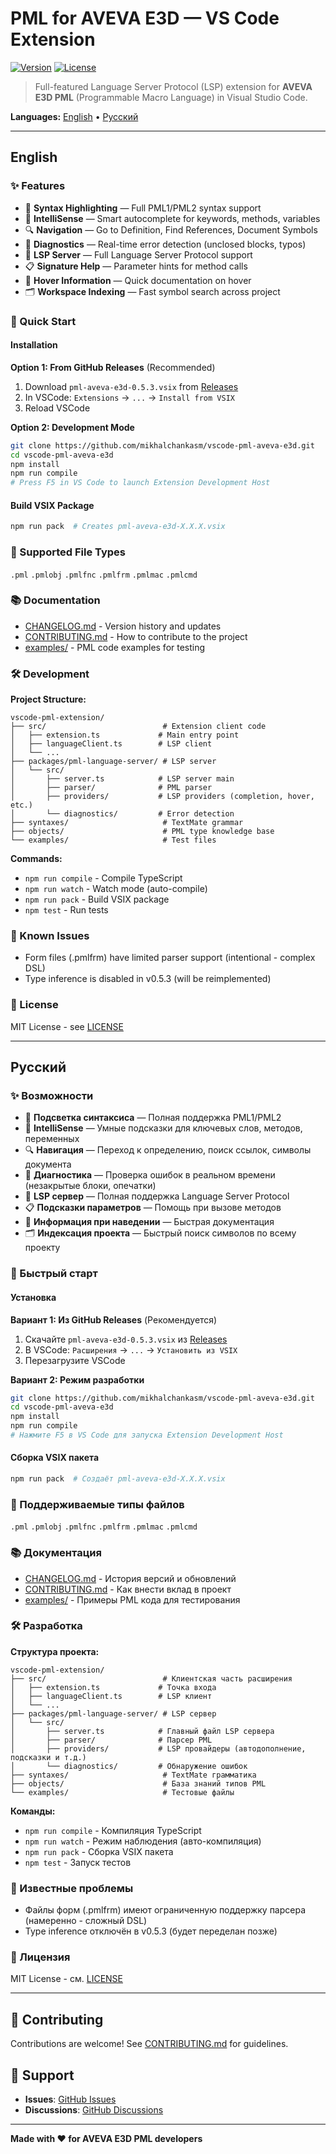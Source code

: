 # PML for AVEVA E3D — VS Code Extension

[![Version](https://img.shields.io/badge/version-0.5.3-blue.svg)](https://github.com/mikhalchankasm/vscode-pml-aveva-e3d/releases)
[![License](https://img.shields.io/badge/license-MIT-green.svg)](LICENSE)

> Full-featured Language Server Protocol (LSP) extension for **AVEVA E3D PML** (Programmable Macro Language) in Visual Studio Code.

**Languages:** [English](#english) • [Русский](#русский)

---

## English

### ✨ Features

- 🎨 **Syntax Highlighting** — Full PML1/PML2 syntax support
- 📝 **IntelliSense** — Smart autocomplete for keywords, methods, variables
- 🔍 **Navigation** — Go to Definition, Find References, Document Symbols
- 🐛 **Diagnostics** — Real-time error detection (unclosed blocks, typos)
- 🔧 **LSP Server** — Full Language Server Protocol support
- 📋 **Signature Help** — Parameter hints for method calls
- 🎯 **Hover Information** — Quick documentation on hover
- 🗂️ **Workspace Indexing** — Fast symbol search across project

### 🚀 Quick Start

#### Installation

**Option 1: From GitHub Releases** (Recommended)
1. Download `pml-aveva-e3d-0.5.3.vsix` from [Releases](https://github.com/mikhalchankasm/vscode-pml-aveva-e3d/releases)
2. In VSCode: `Extensions` → `...` → `Install from VSIX`
3. Reload VSCode

**Option 2: Development Mode**
```bash
git clone https://github.com/mikhalchankasm/vscode-pml-aveva-e3d.git
cd vscode-pml-aveva-e3d
npm install
npm run compile
# Press F5 in VS Code to launch Extension Development Host
```

#### Build VSIX Package
```bash
npm run pack  # Creates pml-aveva-e3d-X.X.X.vsix
```

### 📁 Supported File Types
`.pml` `.pmlobj` `.pmlfnc` `.pmlfrm` `.pmlmac` `.pmlcmd`

### 📚 Documentation

- [CHANGELOG.md](CHANGELOG.md) - Version history and updates
- [CONTRIBUTING.md](CONTRIBUTING.md) - How to contribute to the project
- [examples/](examples/) - PML code examples for testing

### 🛠️ Development

**Project Structure:**
```
vscode-pml-extension/
├── src/                          # Extension client code
│   ├── extension.ts             # Main entry point
│   ├── languageClient.ts        # LSP client
│   └── ...
├── packages/pml-language-server/ # LSP server
│   └── src/
│       ├── server.ts            # LSP server main
│       ├── parser/              # PML parser
│       ├── providers/           # LSP providers (completion, hover, etc.)
│       └── diagnostics/         # Error detection
├── syntaxes/                     # TextMate grammar
├── objects/                      # PML type knowledge base
└── examples/                     # Test files
```

**Commands:**
- `npm run compile` - Compile TypeScript
- `npm run watch` - Watch mode (auto-compile)
- `npm run pack` - Build VSIX package
- `npm test` - Run tests

### 🐛 Known Issues

- Form files (.pmlfrm) have limited parser support (intentional - complex DSL)
- Type inference is disabled in v0.5.3 (will be reimplemented)

### 📝 License

MIT License - see [LICENSE](LICENSE)

---

## Русский

### ✨ Возможности

- 🎨 **Подсветка синтаксиса** — Полная поддержка PML1/PML2
- 📝 **IntelliSense** — Умные подсказки для ключевых слов, методов, переменных
- 🔍 **Навигация** — Переход к определению, поиск ссылок, символы документа
- 🐛 **Диагностика** — Проверка ошибок в реальном времени (незакрытые блоки, опечатки)
- 🔧 **LSP сервер** — Полная поддержка Language Server Protocol
- 📋 **Подсказки параметров** — Помощь при вызове методов
- 🎯 **Информация при наведении** — Быстрая документация
- 🗂️ **Индексация проекта** — Быстрый поиск символов по всему проекту

### 🚀 Быстрый старт

#### Установка

**Вариант 1: Из GitHub Releases** (Рекомендуется)
1. Скачайте `pml-aveva-e3d-0.5.3.vsix` из [Releases](https://github.com/mikhalchankasm/vscode-pml-aveva-e3d/releases)
2. В VSCode: `Расширения` → `...` → `Установить из VSIX`
3. Перезагрузите VSCode

**Вариант 2: Режим разработки**
```bash
git clone https://github.com/mikhalchankasm/vscode-pml-aveva-e3d.git
cd vscode-pml-aveva-e3d
npm install
npm run compile
# Нажмите F5 в VS Code для запуска Extension Development Host
```

#### Сборка VSIX пакета
```bash
npm run pack  # Создаёт pml-aveva-e3d-X.X.X.vsix
```

### 📁 Поддерживаемые типы файлов
`.pml` `.pmlobj` `.pmlfnc` `.pmlfrm` `.pmlmac` `.pmlcmd`

### 📚 Документация

- [CHANGELOG.md](CHANGELOG.md) - История версий и обновлений
- [CONTRIBUTING.md](CONTRIBUTING.md) - Как внести вклад в проект
- [examples/](examples/) - Примеры PML кода для тестирования

### 🛠️ Разработка

**Структура проекта:**
```
vscode-pml-extension/
├── src/                          # Клиентская часть расширения
│   ├── extension.ts             # Точка входа
│   ├── languageClient.ts        # LSP клиент
│   └── ...
├── packages/pml-language-server/ # LSP сервер
│   └── src/
│       ├── server.ts            # Главный файл LSP сервера
│       ├── parser/              # Парсер PML
│       ├── providers/           # LSP провайдеры (автодополнение, подсказки и т.д.)
│       └── diagnostics/         # Обнаружение ошибок
├── syntaxes/                     # TextMate грамматика
├── objects/                      # База знаний типов PML
└── examples/                     # Тестовые файлы
```

**Команды:**
- `npm run compile` - Компиляция TypeScript
- `npm run watch` - Режим наблюдения (авто-компиляция)
- `npm run pack` - Сборка VSIX пакета
- `npm test` - Запуск тестов

### 🐛 Известные проблемы

- Файлы форм (.pmlfrm) имеют ограниченную поддержку парсера (намеренно - сложный DSL)
- Type inference отключён в v0.5.3 (будет переделан позже)

### 📝 Лицензия

MIT License - см. [LICENSE](LICENSE)

---

## 🤝 Contributing

Contributions are welcome! See [CONTRIBUTING.md](CONTRIBUTING.md) for guidelines.

## 💬 Support

- **Issues**: [GitHub Issues](https://github.com/mikhalchankasm/vscode-pml-aveva-e3d/issues)
- **Discussions**: [GitHub Discussions](https://github.com/mikhalchankasm/vscode-pml-aveva-e3d/discussions)

---

**Made with ❤️ for AVEVA E3D PML developers**
